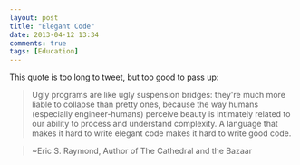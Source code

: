 ```yaml
---
layout: post
title: "Elegant Code"
date: 2013-04-12 13:34
comments: true
tags: [Education]
---
```

This quote is too long to tweet, but too good to pass up:

>Ugly programs are like ugly suspension bridges: they're much more liable to collapse than pretty ones, because the way humans (especially engineer-humans) perceive beauty is intimately related to our ability to process and understand complexity. A language that makes it hard to write elegant code makes it hard to write good code.

>~Eric S. Raymond, Author of The Cathedral and the Bazaar

